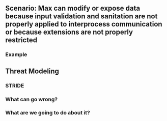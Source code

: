 ## Scenario: Max can modify or expose data because input validation and sanitation are not properly applied to interprocess communication or because extensions are not properly restricted

### Example

## Threat Modeling

### STRIDE

### What can go wrong?

### What are we going to do about it?